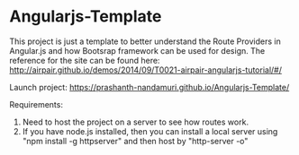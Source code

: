 # Angularjs-Template

This project is just a template to better understand the Route Providers in Angular.js and how Bootsrap framework can be used for design.
The reference for the site can be found here: http://airpair.github.io/demos/2014/09/T0021-airpair-angularjs-tutorial/#/

Launch project: https://prashanth-nandamuri.github.io/Angularjs-Template/

Requirements:
1. Need to host the project on a server to see how routes work.
2. If you have node.js installed, then you can install a local server using "npm install -g httpserver" and then host by "http-server -o"
